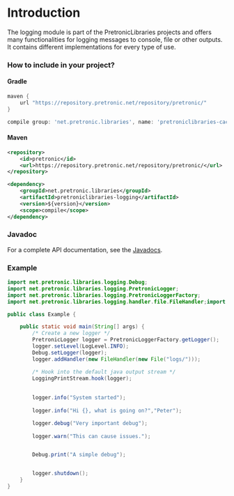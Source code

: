 # Introduction

The logging module is part of the PretronicLibraries projects and offers 
many functionalities for logging messages to console, file or other outputs. 
It contains different implementations for every type of use.

### How to include in your project?

#### Gradle

```groovy
maven {
    url "https://repository.pretronic.net/repository/pretronic/"
}

compile group: 'net.pretronic.libraries', name: 'pretroniclibraries-caching', version: '1.0.0'
```

#### Maven

```xml
<repository>
    <id>pretronic</id>
    <url>https://repository.pretronic.net/repository/pretronic/</url>
</repository>

<dependency>
    <groupId>net.pretronic.libraries</groupId>
    <artifactId>pretroniclibraries-logging</artifactId>
    <version>${version}</version>
    <scope>compile</scope>
</dependency>
```

### Javadoc
For a complete API documentation, see the [Javadocs](https://pretronic.net/javadoc/PretronicLibraries/1.0.117.90-SNAPSHOT/overview-summary.html).

### Example

```java
import net.pretronic.libraries.logging.Debug;
import net.pretronic.libraries.logging.PretronicLogger;
import net.pretronic.libraries.logging.PretronicLoggerFactory;
import net.pretronic.libraries.logging.handler.file.FileHandler;import net.pretronic.libraries.logging.io.LoggingPrintStream;import net.pretronic.libraries.logging.level.LogLevel;

public class Example {

    public static void main(String[] args) {
        /* Create a new logger */
        PretronicLogger logger = PretronicLoggerFactory.getLogger();
        logger.setLevel(LogLevel.INFO);
        Debug.setLogger(logger);
        logger.addHandler(new FileHandler(new File("logs/")));

        /* Hook into the default java output stream */
        LoggingPrintStream.hook(logger);
       
        
        logger.info("System started");
        
        logger.info("Hi {}, what is going on?","Peter");

        logger.debug("Very important debug");
    
        logger.warn("This can cause issues.");


        Debug.print("A simple debug");


        logger.shutdown();
    }
}
```
